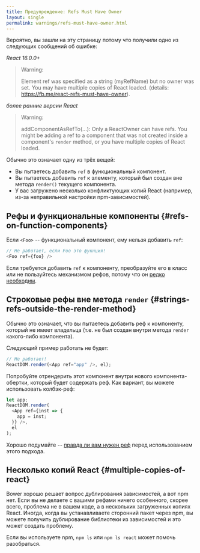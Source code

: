 ```yaml
---
title: Предупреждение: Refs Must Have Owner
layout: single
permalink: warnings/refs-must-have-owner.html
---
```


Вероятно, вы зашли на эту страницу потому что получили одно из следующих сообщений об ошибке:

*React 16.0.0+*
> Warning:
>
> Element ref was specified as a string (myRefName) but no owner was set. You may have multiple copies of React loaded. (details: https://fb.me/react-refs-must-have-owner).

*более ранние версии React*
> Warning:
>
> addComponentAsRefTo(...): Only a ReactOwner can have refs. You might be adding a ref to a component that was not created inside a component's `render` method, or you have multiple copies of React loaded.

Обычно это означает одну из трёх вещей:

- Вы пытаетесь добавить `ref` в функциональный компонент.
- Вы пытаетесь добавить `ref` к элементу, который был создан вне метода `render()` текущего компонента.
- У вас загружено несколько конфликтующих копий React (например, из-за неправильной настройки npm-зависимостей).

## Рефы и функциональные компоненты {#refs-on-function-components}

Если `<Foo>` -- функциональный компонент, ему нельзя добавить `ref`:

```js
// Не работает, если Foo это фукнция!
<Foo ref={foo} />
```

Если требуется добавить `ref` к компоненту, преобразуйте его в класс или не пользуйтесь механизмом рефов, потому что он [редко необходим](/docs/refs-and-the-dom.html#when-to-use-refs). 

## Строковые рефы вне метода `render` {#strings-refs-outside-the-render-method}

Обычно это означает, что вы пытаетесь добавить реф к компонентy, который не имеет владельца (т.е. не был создан внутри метода `render` какого-либо компонента).

Следующий пример работать не будет:

```js
// Не работает!
ReactDOM.render(<App ref="app" />, el);
```

Попробуйте отрендерить этот компонент внутри нового компонента-обертки, который будет содержать реф. Как вариант, вы можете использовать колбэк-реф:

```js
let app;
ReactDOM.render(
  <App ref={inst => {
    app = inst;
  }} />,
  el
);
```

Хорошо подумайте -- [правда ли вам нужен реф](/docs/refs-and-the-dom.html#when-to-use-refs) перед использованием этого подхода.

## Несколько копий React {#multiple-copies-of-react}

Bower хорошо решает вопрос дублирования зависимостей, а вот npm нет. Если вы не делаете с вашими рефами ничего особенного, скорее всего, проблема не в вашем коде, а в нескольких загруженных копиях React. Иногда, когда вы устанавливаете сторонний пакет через npm, вы можете получить дублирование библиотеки из зависимостей и это может создать проблему.

Если вы используете npm, `npm ls` или `npm ls react` может помочь разобраться.
